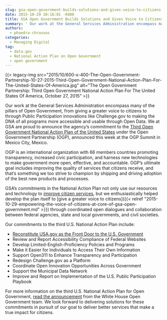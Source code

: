 ```yaml
---
slug: gsa-open-government-builds-solutions-and-gives-voice-to-citizens
date: 2015-10-29 10:16:01 -0400
title: GSA Open Government Builds Solutions and Gives Voice to Citizens
summary: ' Our work at the General Services Administration encompass many of the pillars of Open Government, from giving a greater voice to citizens to through Public Participation innovations like Challenge.gov to making the'
authors:
  - phaedra-chrousos
categories:
  - Managing Digital
tag:
  - data.gov
  - National Action Plan on Open Government
  - open government
---
```


{{< legacy-img src="2015/10/600-x-400-The-Open-Government-Partnership-10-27-2015-Third-Open-Government-National-Action-Plan-For-The-United-States-Of-America.jpg" alt="The Open Government Partnership: Third Open Government National Action Plan For The United States Of America, October 27, 2015" >}}

Our work at the General Services Administration encompass many of the pillars of Open Government, from giving a greater voice to citizens to through Public Participation innovations like Challenge.gov to making the DNA of all programs more accessible and usable through Open Data. We at GSA are proud to announce the agency’s commitment to the [Third Open Government National Action Plan of the United States](https://www.whitehouse.gov/sites/default/files/microsites/ostp/final_us_open_government_national_action_plan_3_0.pdf) under the Open Government Partnership (OGP), announced this week at the OGP Summit in Mexico City, Mexico.

OGP is an international organization with 66 members countries promoting transparency, increased civic participation, and harness new technologies to make government more open, effective, and accountable. OGP’s ultimate goal includes improving the quality of services that citizens receive, and that’s something we too strive to champion by shipping and driving adoption of the best new products and processes.

GSA’s commitments in the National Action Plan not only use our resources and technology to [improve citizen services](http://www.data.gov/meta/open-government-national-action-plan/), but we enthusiastically helped develop the plan itself to [give a greater voice to citizens]({{< relref "2015-10-29-empowering-the-voice-of-citizens-at-core-of-gsa-open-government.md" >}}) through coordinated open dialogues and collaboration between federal agencies, state and local governments, and civil societies.

Our commitments to the third U.S. National Action Plan include:

  * [Reconstitute USA.gov as the Front Door to the U.S. Government](https://blog.usa.gov/opening-the-federal-front-door)
  * Review and Report Accessibility Compliance of Federal Websites
  * Develop Limited-English-Proficiency Policies and Programs
  * Make it Easier for Individuals to Access Their Own Information
  * Support Open311 to Enhance Transparency and Participation
  * Redesign Challenge.gov as a Platform
  * Coordinate Open Innovation Opportunities Across Government
  * Support the Municipal Data Network
  * Improve and Report on Implementation of the U.S. Public Participation Playbook

For more information on the third U.S. National Action Plan for Open Government, [read the announcement](https://www.whitehouse.gov/blog/2015/10/27/advancing-open-and-citizen-centered-government) from the White House Open Government team. We look forward to delivering solutions for these commitments in pursuit of our goal to deliver better services that make a true impact for citizens.